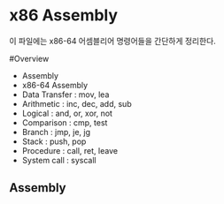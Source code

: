# x86 Assembly
이 파일에는 x86-64 어셈블리어 명령어들을 간단하게 정리한다.

#Overview
- Assembly
- x86-64 Assembly
- Data Transfer : mov, lea
- Arithmetic : inc, dec, add, sub
- Logical : and, or, xor, not
- Comparison : cmp, test
- Branch : jmp, je, jg
- Stack : push, pop
- Procedure : call, ret, leave
- System call : syscall

## Assembly
